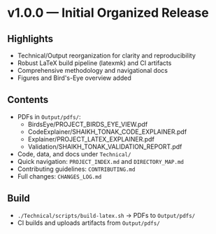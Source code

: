 # v1.0.0 — Initial Organized Release

## Highlights
- Technical/Output reorganization for clarity and reproducibility
- Robust LaTeX build pipeline (latexmk) and CI artifacts
- Comprehensive methodology and navigational docs
- Figures and Bird's-Eye overview added

## Contents
- PDFs in `Output/pdfs/`:
  - BirdsEye/PROJECT_BIRDS_EYE_VIEW.pdf
  - CodeExplainer/SHAIKH_TONAK_CODE_EXPLAINER.pdf
  - Explainer/PROJECT_LATEX_EXPLAINER.pdf
  - Validation/SHAIKH_TONAK_VALIDATION_REPORT.pdf
- Code, data, and docs under `Technical/`
- Quick navigation: `PROJECT_INDEX.md` and `DIRECTORY_MAP.md`
- Contributing guidelines: `CONTRIBUTING.md`
- Full changes: `CHANGES_LOG.md`

## Build
- `./Technical/scripts/build-latex.sh` → PDFs to `Output/pdfs/`
- CI builds and uploads artifacts from `Output/pdfs/`
